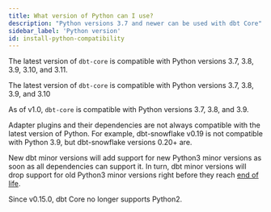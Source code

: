 ```yaml
---
title: What version of Python can I use?
description: "Python versions 3.7 and newer can be used with dbt Core"
sidebar_label: 'Python version'
id: install-python-compatibility
---
```


<VersionBlock firstVersion="1.4">

The latest version of `dbt-core` is compatible with Python versions 3.7, 3.8, 3.9, 3.10, and 3.11.

</VersionBlock>

<VersionBlock firstVersion="1.1" lastVersion="1.3">

The latest version of `dbt-core` is compatible with Python versions 3.7, 3.8, 3.9, and 3.10

</VersionBlock>

<VersionBlock lastVersion="1.0">

As of v1.0, `dbt-core` is compatible with Python versions 3.7, 3.8, and 3.9.

</VersionBlock>

Adapter plugins and their dependencies are not always compatible with the latest version of Python. For example, dbt-snowflake v0.19 is not compatible with Python 3.9, but dbt-snowflake versions 0.20+ are.

New dbt minor versions will add support for new Python3 minor versions as soon as all dependencies can support it. In turn, dbt minor versions will drop support for old Python3 minor versions right before they reach [end of life](https://endoflife.date/python).

Since v0.15.0, dbt Core no longer supports Python2.
